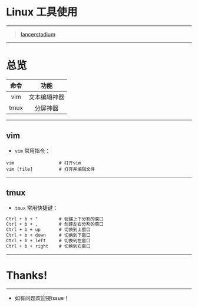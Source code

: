 # Linux 工具使用

<hr>

>[lancerstadium](https://github.com/lancerstadium)

---

# 总览

|        命令         |        功能         |
| :----------------: | :-----------------: |
|        vim         |      文本编辑神器     |
|        tmux        |       分屏神器       |


---
## vim

+ `vim` 常用指令：

```shell
vim                 # 打开vim
vim [file]          # 打开并编辑文件
```


---

## tmux

+ `tmux` 常用快捷键：

```txt
Ctrl + b + "        # 创建上下分割的窗口
Ctrl + b + ,        # 创建左右分割的窗口
Ctrl + b + up       # 切换到上窗口
Ctrl + b + down     # 切换到下窗口
Ctrl + b + left     # 切换到左窗口
Ctrl + b + right    # 切换到右窗口
```


---

# Thanks!

<hr>

+ 如有问题欢迎提issue！